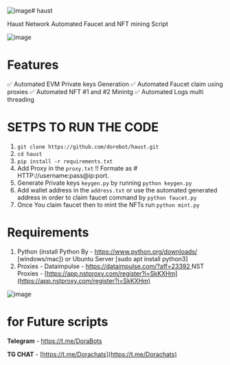 ![image](https://github.com/user-attachments/assets/fb0d7742-565b-4226-a1f7-374b12e1d510)# haust

Haust Network Automated Faucet and NFT mining Script

![image](https://github.com/user-attachments/assets/3f6e1288-c5c3-4a9d-9592-7b224fbe8cd8)


# Features 

✅ Automated EVM Private keys Generation
✅ Automated Faucet claim using proxies
✅ Automated NFT #1 and #2 Minintg 
✅ Automated Logs multi threading 

# SETPS TO RUN THE CODE

1. `git clone https://github.com/dorebot/haust.git`
2. `cd haust`
3. `pip install -r requirements.txt`
4. Add Proxy in the `proxy.txt` !! Formate as # HTTP://username:pass@ip:port.
5. Generate Private keys `keygen.py` by running `python keygen.py`
6. Add wallet address in the `address.txt` or use the automated generated address in order to claim faucet command by `python faucet.py`
7. Once You claim faucet then to mint the NFTs run `python mint.py`

# Requirements

1. Python (install Python By - https://www.python.org/downloads/ [windows/mac]) or Ubuntu Server [sudo apt install python3]
2. Proxies - Dataimpulse - [https://dataimpulse.com/?aff=23392 ](https://dataimpulse.com/?aff=23392)
   NST Proxies - [https://app.nstproxy.com/register?i=SkKXHm](https://app.nstproxy.com/register?i=SkKXHm)

![image](https://github.com/user-attachments/assets/5c634d82-0019-4e21-ab38-6cfd15be1157)

# for Future scripts

**Telegram** - [https://t.me/DoraBots
](https://t.me/DoraBots)

**TG CHAT** - [https://t.me/Dorachats](https://t.me/Dorachats)
